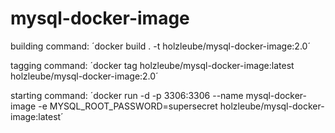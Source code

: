 # mysql-docker-image

building command: ´docker build . -t holzleube/mysql-docker-image:2.0´

tagging command: ´docker tag holzleube/mysql-docker-image:latest holzleube/mysql-docker-image:2.0´

starting command: ´docker run -d -p 3306:3306 --name mysql-docker-image -e MYSQL_ROOT_PASSWORD=supersecret holzleube/mysql-docker-image:latest´

